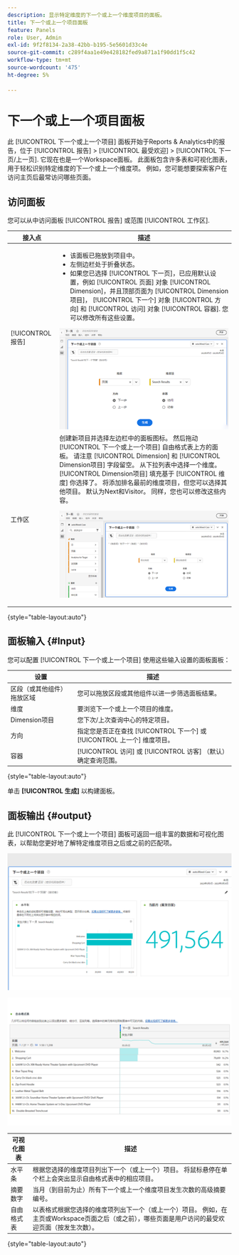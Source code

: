 ```yaml
---
description: 显示特定维度的下一个或上一个维度项目的面板。
title: 下一个或上一个项目面板
feature: Panels
role: User, Admin
exl-id: 9f2f8134-2a38-42bb-b195-5e5601d33c4e
source-git-commit: c289f4aa1e49e428182fed9a871a1f90dd1f5c42
workflow-type: tm+mt
source-wordcount: '475'
ht-degree: 5%

---
```


# 下一个或上一个项目面板

此 [!UICONTROL 下一个或上一个项目] 面板开始于Reports &amp; Analytics中的报告，位于 [!UICONTROL 报告] > [!UICONTROL 最受欢迎] > [!UICONTROL 下一页/上一页]. 它现在也是一个Workspace面板。 此面板包含许多表和可视化图表，用于轻松识别特定维度的下一个或上一个维度项。 例如，您可能想要探索客户在访问主页后最常访问哪些页面。

## 访问面板

您可以从中访问面板 [!UICONTROL 报告] 或范围 [!UICONTROL 工作区].

| 接入点 | 描述 |
| --- | --- |
| [!UICONTROL 报告] | <ul><li>该面板已拖放到项目中。</li><li>左侧边栏处于折叠状态。</li><li>如果您已选择 [!UICONTROL 下一页]，已应用默认设置，例如 [!UICONTROL 页面] 对象 [!UICONTROL Dimension]，并且顶部页面为 [!UICONTROL Dimension项目]， [!UICONTROL 下一个] 对象 [!UICONTROL 方向] 和 [!UICONTROL 访问] 对象 [!UICONTROL 容器]. 您可以修改所有这些设置。</li></ul>![下一个/上一个面板](assets/next-previous.png) |
| 工作区 | 创建新项目并选择左边栏中的面板图标。 然后拖动 [!UICONTROL 下一个或上一个项目] 自由格式表上方的面板。 请注意 [!UICONTROL Dimension] 和 [!UICONTROL Dimension项目] 字段留空。 从下拉列表中选择一个维度。 [!UICONTROL Dimension项目] 填充基于 [!UICONTROL 维度] 你选择了。 将添加排名最前的维度项目，但您可以选择其他项目。 默认为Next和Visitor。 同样，您也可以修改这些内容。<p>![下一个/上一个面板](assets/next-previous2.png) |

{style="table-layout:auto"}

## 面板输入 {#Input}

您可以配置 [!UICONTROL 下一个或上一个项目] 使用这些输入设置的面板面板：

| 设置 | 描述 |
| --- | --- |
| 区段（或其他组件）拖放区域 | 您可以拖放区段或其他组件以进一步筛选面板结果。 |
| 维度 | 要浏览下一个或上一个项目的维度。 |
| Dimension项目 | 您下次/上次查询中心的特定项目。 |
| 方向 | 指定您是否正在查找 [!UICONTROL 下一个] 或 [!UICONTROL 上一个] 维度项目。 |
| 容器 | [!UICONTROL 访问] 或 [!UICONTROL 访客] （默认）确定查询范围。 |

{style="table-layout:auto"}

单击 **[!UICONTROL 生成]** 以构建面板。

## 面板输出 {#output}

此 [!UICONTROL 下一个或上一个项目] 面板可返回一组丰富的数据和可视化图表，以帮助您更好地了解特定维度项目之后或之前的匹配项。

![下一个/上一个面板输出](assets/next-previous-output.png)

![下一个/上一个面板输出](assets/next-previous-output2.png)

| 可视化图表 | 描述 |
| --- | --- |
| 水平条 | 根据您选择的维度项目列出下一个（或上一个）项目。 将鼠标悬停在单个栏上会突出显示自由格式表中的相应项目。 |
| 摘要数字 | 当月（到目前为止）所有下一个或上一个维度项目发生次数的高级摘要编号。 |
| 自由格式表 | 以表格式根据您选择的维度项列出下一个（或上一个）项目。 例如，在主页或Workspace页面之后（或之前），哪些页面是用户访问的最受欢迎页面（按发生次数）。 |

{style="table-layout:auto"}
